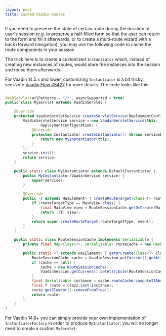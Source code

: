 ```yaml
---
layout: post
title: Cached Vaadin Routes
---
```


If you need to preserve the state of certain route during the duration of
user's session (e.g. to preserve a half-filled form so that the user can
return to the form and fill it afterwards, or to create a multi-route wizard with
a back+forward navigation), you may use the following code to cache the route components
in your session.

The trick here is to create a customized `Instantiator` which, instead of creating
new instances of routes, would store the instances into the session and reuse them
afterwards.

For Vaadin 14.5.x and lower, customizing `Instantiator` is a bit tricky,
see+vote [Vaadin Flow #8427](https://github.com/vaadin/flow/issues/8427)
for more details. The code looks like this:

```java

@WebServlet(urlPatterns = "/*", asyncSupported = true)
public class MyServlet extends VaadinServlet {

    @Override
    protected VaadinServletService createServletService(DeploymentConfiguration deploymentConfiguration) throws ServiceException {
        VaadinServletService service = new VaadinServletService(this,
                deploymentConfiguration) {
            @Override
            protected Instantiator createInstantiator() throws ServiceException {
                return new MyInstantiator(this);
            }
        };
        service.init();
        return service;
    }

    public static class MyInstantiator extends DefaultInstantiator {
        public MyInstantiator(VaadinService service) {
            super(service);
        }

        @Override
        public <T extends HasElement> T createRouteTarget(Class<T> routeTargetType, NavigationEvent event) {
            if (routeTargetType == MainView.class) {
                final MainView view = RouteSessionCache.getOrCreate(MainView.class);
                return ((T) view);
            }
            return super.createRouteTarget(routeTargetType, event);
        }
    }

    public static class RouteSessionCache implements Serializable {
        private final Map<Class<?>, Serializable> routeCache = new HashMap<>();

        public static <T extends HasElement> T getOrCreate(Class<T> clazz) {
            RouteSessionCache cache = VaadinSession.getCurrent().getAttribute(RouteSessionCache.class);
            if (cache == null) {
                cache = new RouteSessionCache();
                VaadinSession.getCurrent().setAttribute(RouteSessionCache.class, cache);
            }
            final Serializable instance = cache.routeCache.computeIfAbsent(clazz, (c) -> ((Serializable) ReflectTools.createInstance(clazz)));
            final T route = clazz.cast(instance);
            route.getElement().removeFromTree();
            return route;
        }
    }
}
```

For Vaadin 14.6+ you can simply provide your own implementation of
`InstantiatorFactory` in order to produce `MyInstantiator`; you will no longer need
to create a custom `MyServlet`.

